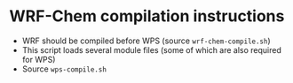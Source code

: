 # WRF-Chem compilation instructions
- WRF should be compiled before WPS (source `wrf-chem-compile.sh`)
- This script loads several module files (some of which are also required for WPS)
- Source `wps-compile.sh`
